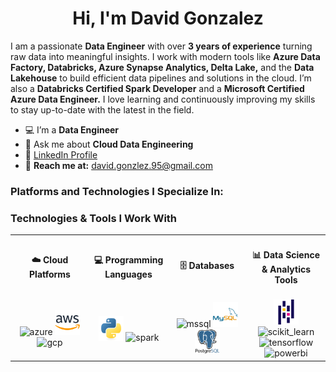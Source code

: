 <h1 align="center">Hi, I'm David Gonzalez</h1>

I am a passionate **Data Engineer** with over **3 years of experience** turning raw data into meaningful insights. I work with modern tools like **Azure Data Factory, Databricks, Azure Synapse Analytics, Delta Lake,** and the **Data Lakehouse** to build efficient data pipelines and solutions in the cloud. I’m also a **Databricks Certified Spark Developer** and a **Microsoft Certified Azure Data Engineer.** I love learning and continuously improving my skills to stay up-to-date with the latest in the field.

- 💻 I’m a **Data Engineer**
- 💬 Ask me about **Cloud Data Engineering**
- 🔗 [LinkedIn Profile](https://www.linkedin.com/in/davidgh95/)
- 📧 **Reach me at:** david.gonzlez.95@gmail.com  

### Platforms and Technologies I Specialize In:
### Technologies & Tools I Work With

<table style="width: 100%; table-layout: fixed; text-align: center;">
  <!-- Fila de Títulos -->
  <tr>
    <td style="width: 25%;"><h4>☁️ Cloud Platforms</h4></td>
    <td style="width: 25%;"><h4>💻 Programming Languages</h4></td>
    <td style="width: 25%;"><h4>🗄️ Databases</h4></td>
    <td style="width: 25%;"><h4>📊 Data Science & Analytics Tools</h4></td>
  </tr>
  <!-- Fila de Iconos de Tecnologías -->
  <tr>
    <td style="width: 25%;">
      <a href="https://azure.microsoft.com/en-in/" target="_blank" rel="noreferrer" style="text-decoration: none;">
        <img src="https://www.vectorlogo.zone/logos/microsoft_azure/microsoft_azure-icon.svg" alt="azure" width="40" height="40"/>
      </a>
      <a href="https://aws.amazon.com" target="_blank" rel="noreferrer" style="text-decoration: none;">
        <img src="https://raw.githubusercontent.com/devicons/devicon/master/icons/amazonwebservices/amazonwebservices-original-wordmark.svg" alt="aws" width="40" height="40"/>
      </a>
      <a href="https://cloud.google.com" target="_blank" rel="noreferrer" style="text-decoration: none;">
        <img src="https://www.vectorlogo.zone/logos/google_cloud/google_cloud-icon.svg" alt="gcp" width="40" height="40"/>
      </a>
  </td>
    <td style="width: 25%;">
      <a href="https://www.python.org" target="_blank" rel="noreferrer" style="text-decoration: none;">
        <img src="https://raw.githubusercontent.com/devicons/devicon/master/icons/python/python-original.svg" alt="python" width="40" height="40"/>
      </a>
      <a href="https://spark.apache.org/" target="_blank" rel="noreferrer" style="text-decoration: none;">
        <img src="https://upload.wikimedia.org/wikipedia/commons/f/f3/Apache_Spark_logo.svg" alt="spark" width="40" height="40"/>
      </a>
    </td>
    <td style="width: 25%;">
      <a href="https://www.microsoft.com/en-us/sql-server" target="_blank" rel="noreferrer" style="text-decoration: none;">
        <img src="https://www.svgrepo.com/show/303229/microsoft-sql-server-logo.svg" alt="mssql" width="40" height="40"/>
      </a>
      <a href="https://www.mysql.com/" target="_blank" rel="noreferrer" style="text-decoration: none;">
        <img src="https://raw.githubusercontent.com/devicons/devicon/master/icons/mysql/mysql-original-wordmark.svg" alt="mysql" width="40" height="40"/>
      </a>
      <a href="https://www.postgresql.org" target="_blank" rel="noreferrer" style="text-decoration: none;">
        <img src="https://raw.githubusercontent.com/devicons/devicon/master/icons/postgresql/postgresql-original-wordmark.svg" alt="postgresql" width="40" height="40"/>
      </a>
    </td>
    <td style="width: 25%;">
      <a href="https://pandas.pydata.org/" target="_blank" rel="noreferrer" style="text-decoration: none;">
        <img src="https://raw.githubusercontent.com/devicons/devicon/2ae2a900d2f041da66e950e4d48052658d850630/icons/pandas/pandas-original.svg" alt="pandas" width="40" height="40"/>
      </a>
      <a href="https://scikit-learn.org/" target="_blank" rel="noreferrer" style="text-decoration: none;">
        <img src="https://upload.wikimedia.org/wikipedia/commons/0/05/Scikit_learn_logo_small.svg" alt="scikit_learn" width="40" height="40"/>
      </a>
      <a href="https://www.tensorflow.org/" target="_blank" rel="noreferrer" style="text-decoration: none;">
        <img src="https://www.vectorlogo.zone/logos/tensorflow/tensorflow-icon.svg" alt="tensorflow" width="40" height="40"/>
      </a>
      <a href="https://powerbi.microsoft.com/" target="_blank" rel="noreferrer" style="text-decoration: none;">
        <img src="https://www.vectorlogo.zone/logos/microsoft_powerbi/microsoft_powerbi-icon.svg" alt="powerbi" width="40" height="40"/>
      </a>
    </td>
  </tr>
</table>






